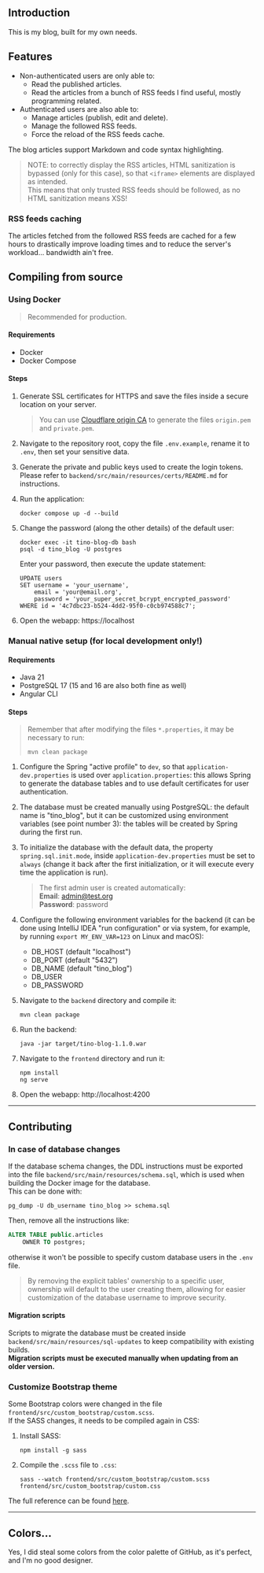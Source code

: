 ## Introduction

This is my blog, built for my own needs.

## Features

- Non-authenticated users are only able to:
    - Read the published articles.
    - Read the articles from a bunch of RSS feeds I find useful, mostly programming related.
- Authenticated users are also able to:
    - Manage articles (publish, edit and delete).
    - Manage the followed RSS feeds.
    - Force the reload of the RSS feeds cache.

The blog articles support Markdown and code syntax highlighting.

> NOTE: to correctly display the RSS articles, HTML sanitization is bypassed (only for this case), so that `<iframe>`
> elements are displayed as intended.  
> This means that only trusted RSS feeds should be followed, as no HTML sanitization means XSS!

### RSS feeds caching

The articles fetched from the followed RSS feeds are cached for a few hours to drastically improve loading times and to
reduce the server's workload... bandwidth ain't free.

## Compiling from source

### Using Docker

> Recommended for production.

#### Requirements

- Docker
- Docker Compose

#### Steps

1. Generate SSL certificates for HTTPS and save the files inside a secure location on your server.

   > You can use [Cloudflare origin CA](https://developers.cloudflare.com/ssl/origin-configuration/origin-ca/)
   > to generate the files `origin.pem` and `private.pem`.

2. Navigate to the repository root, copy the file `.env.example`, rename it to `.env`, then set your sensitive data.
3. Generate the private and public keys used to create the login tokens. Please refer
   to `backend/src/main/resources/certs/README.md` for instructions.
4. Run the application:

   ```shell
   docker compose up -d --build
   ```

5. Change the password (along the other details) of the default user:

   ```shell
   docker exec -it tino-blog-db bash
   psql -d tino_blog -U postgres
   ```

   Enter your password, then execute the update statement:

   ```postgresql
   UPDATE users
   SET username = 'your_username',
       email = 'your@email.org',
       password = 'your_super_secret_bcrypt_encrypted_password'
   WHERE id = '4c7dbc23-b524-4dd2-95f0-c0cb974588c7';
   ```

6. Open the webapp: https://localhost

### Manual native setup (for local development only!)

#### Requirements

- Java 21
- PostgreSQL 17 (15 and 16 are also both fine as well)
- Angular CLI

#### Steps

> Remember that after modifying the files `*.properties`, it may be necessary to run:
> ```shell
> mvn clean package
> ```

1. Configure the Spring "active profile" to `dev`, so that `application-dev.properties` is used over
   `application.properties`: this allows Spring to generate the database tables and to use default certificates for
   user authentication.
2. The database must be created manually using PostgreSQL: the default name is "tino_blog", but it can be customized
   using environment variables (see point number 3): the tables will be created by Spring during the first run.
3. To initialize the database with the default data, the property `spring.sql.init.mode`,
   inside `application-dev.properties` must be set to `always` (change it back after the first initialization, or it will
   execute every time the application is run).

   > The first admin user is created automatically:  
   > **Email**: admin@test.org  
   > **Password**: password

4. Configure the following environment variables for the backend (it can be done using IntelliJ IDEA "run configuration"
   or via system, for example, by running `export MY_ENV_VAR=123` on Linux and macOS):
    - DB_HOST (default "localhost")
    - DB_PORT (default "5432")
    - DB_NAME (default "tino_blog")
    - DB_USER
    - DB_PASSWORD
5. Navigate to the `backend` directory and compile it:

   ```shell
   mvn clean package
   ```

6. Run the backend:

   ```shell
   java -jar target/tino-blog-1.1.0.war
   ```

7. Navigate to the `frontend` directory and run it:

   ```shell
   npm install
   ng serve
   ```

8. Open the webapp: http://localhost:4200

---

## Contributing

### In case of database changes

If the database schema changes, the DDL instructions must be exported into the file
`backend/src/main/resources/schema.sql`, which is used when building the Docker image for the database.  
This can be done with:

```shell
pg_dump -U db_username tino_blog >> schema.sql
```

Then, remove all the instructions like:

```sql
ALTER TABLE public.articles
    OWNER TO postgres;
```

otherwise it won't be possible to specify custom database users in the `.env` file.

> By removing the explicit tables' ownership to a specific user, ownership will default to the user creating them,
> allowing for easier customization of the database username to improve security.

#### Migration scripts

Scripts to migrate the database must be created inside `backend/src/main/resources/sql-updates` to keep compatibility
with existing builds.  
**Migration scripts must be executed manually when updating from an older version.**

### Customize Bootstrap theme

Some Bootstrap colors were changed in the file `frontend/src/custom_bootstrap/custom.scss`.  
If the SASS changes, it needs to be compiled again in CSS:

1. Install SASS:

   ```shell
   npm install -g sass
   ```

2. Compile the `.scss` file to `.css`:

   ```shell
   sass --watch frontend/src/custom_bootstrap/custom.scss frontend/src/custom_bootstrap/custom.css
   ```

The full reference can be found [here](https://getbootstrap.com/docs/5.3/customize/sass/).

---

## Colors...

Yes, I did steal some colors from the color palette of GitHub, as it's perfect, and I'm no good designer.

